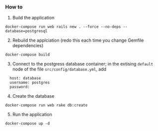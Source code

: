 ### How to

1. Build the application

```
docker-compose run web rails new . --force --no-deps --database=postgresql
```

2. Rebuild the applciation (redo this each time you change Gemfile dependencies)

```
docker-compose build
```

3. Connect to the postgress database container; in the extising ```default``` node of the file ```src/config/database.yml```, add

```
  host: database
  username: postgres
  password:
```

4. Create the database

```
docker-compose run web rake db:create
```

5. Run the application

```
docker-compose up -d
```

